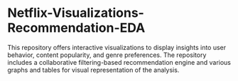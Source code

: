 # Netflix-Visualizations-Recommendation-EDA
This repository offers interactive visualizations to display insights into user behavior, content popularity, and genre preferences. The repository includes a collaborative filtering-based recommendation engine and various graphs and tables for visual representation of the analysis.
